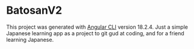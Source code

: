 # BatosanV2

This project was generated with [Angular CLI](https://github.com/angular/angular-cli) version 18.2.4.
Just a simple Japanese learning app as a project to git gud at coding, and for a friend learning Japanese.
